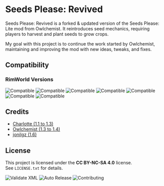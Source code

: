 # Seeds Please: Revived

Seeds Please: Revived is a forked & updated version of the Seeds Please: Lite mod from Owlchemist. It reintroduces seed mechanics, requiring players to harvest and plant seeds to grow crops.

My goal with this project is to continue the work started by Owlchemist, maintaining and improving the mod with new ideas, tweaks, and fixes.

## Compatibility

### RimWorld Versions

![Compatible](https://img.shields.io/badge/Compatible-1.0-red)
![Compatible](https://img.shields.io/badge/Compatible-1.1-red)
![Compatible](https://img.shields.io/badge/Compatible-1.2-red)
![Compatible](https://img.shields.io/badge/Compatible-1.3-red)
![Compatible](https://img.shields.io/badge/Compatible-1.4-red)
![Compatible](https://img.shields.io/badge/Compatible-1.5-red)
![Compatible](https://img.shields.io/badge/Compatible-1.6-green)

## Credits

- [Charlotte (1.1 to 1.3)](https://steamcommunity.com/sharedfiles/filedetails/?id=935732834)
- [Owlchemist (1.3 to 1.4)](https://steamcommunity.com/sharedfiles/filedetails/?id=2586052937)
- [jonilgz (1.6)](https://steamcommunity.com/sharedfiles/filedetails/?id=)

## License

This project is licensed under the **CC BY-NC-SA 4.0** license.  
See `LICENSE.txt` for details.

![Validate XML](https://github.com/jonilgz/rw-seeds-please/actions/workflows/validate-xml.yml/badge.svg)
![Auto Release](https://github.com/jonilgz/rw-seeds-please/actions/workflows/release.yml/badge.svg)
![Contributing](https://img.shields.io/badge/contributions-welcome-green)